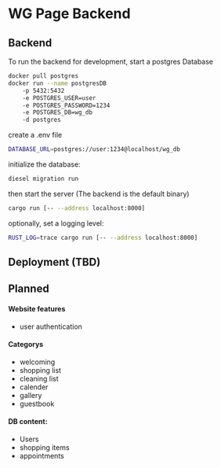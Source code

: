 # WG Page Backend

## Backend

To run the backend for development, start a postgres Database

```sh
docker pull postgres
docker run --name postgresDB
    -p 5432:5432
    -e POSTGRES_USER=user
    -e POSTGRES_PASSWORD=1234
    -e POSTGRES_DB=wg_db
    -d postgres
```

create a .env file

```sh
DATABASE_URL=postgres://user:1234@localhost/wg_db
```

initialize the database:
```sh
diesel migration run
```

then start the server (The backend is the default binary)

```sh
cargo run [-- --address localhost:8000]
```

optionally, set a logging level:

```sh
RUST_LOG=trace cargo run [-- --address localhost:8000]
```

## Deployment (TBD)

## Planned
#### Website features
- user authentication

#### Categorys
- welcoming
- shopping list
- cleaning list
- calender
- gallery
- guestbook


#### DB content:
- Users
- shopping items
- appointments
